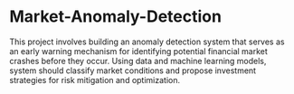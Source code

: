 # Market-Anomaly-Detection
This project involves building an anomaly detection system that serves as an early warning mechanism for identifying potential financial market crashes before they occur. Using data and machine learning models, system should classify market conditions and propose investment strategies for risk mitigation and optimization.
